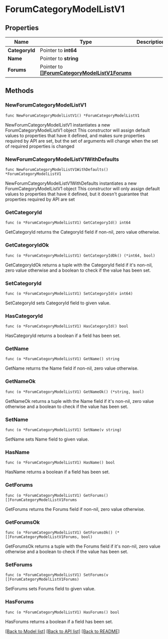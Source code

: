 # ForumCategoryModelListV1

## Properties

Name | Type | Description | Notes
------------ | ------------- | ------------- | -------------
**CategoryId** | Pointer to **int64** |  | [optional] 
**Name** | Pointer to **string** |  | [optional] 
**Forums** | Pointer to [**[]ForumCategoryModelListV1Forums**](ForumCategoryModelListV1Forums.md) |  | [optional] 

## Methods

### NewForumCategoryModelListV1

`func NewForumCategoryModelListV1() *ForumCategoryModelListV1`

NewForumCategoryModelListV1 instantiates a new ForumCategoryModelListV1 object
This constructor will assign default values to properties that have it defined,
and makes sure properties required by API are set, but the set of arguments
will change when the set of required properties is changed

### NewForumCategoryModelListV1WithDefaults

`func NewForumCategoryModelListV1WithDefaults() *ForumCategoryModelListV1`

NewForumCategoryModelListV1WithDefaults instantiates a new ForumCategoryModelListV1 object
This constructor will only assign default values to properties that have it defined,
but it doesn't guarantee that properties required by API are set

### GetCategoryId

`func (o *ForumCategoryModelListV1) GetCategoryId() int64`

GetCategoryId returns the CategoryId field if non-nil, zero value otherwise.

### GetCategoryIdOk

`func (o *ForumCategoryModelListV1) GetCategoryIdOk() (*int64, bool)`

GetCategoryIdOk returns a tuple with the CategoryId field if it's non-nil, zero value otherwise
and a boolean to check if the value has been set.

### SetCategoryId

`func (o *ForumCategoryModelListV1) SetCategoryId(v int64)`

SetCategoryId sets CategoryId field to given value.

### HasCategoryId

`func (o *ForumCategoryModelListV1) HasCategoryId() bool`

HasCategoryId returns a boolean if a field has been set.

### GetName

`func (o *ForumCategoryModelListV1) GetName() string`

GetName returns the Name field if non-nil, zero value otherwise.

### GetNameOk

`func (o *ForumCategoryModelListV1) GetNameOk() (*string, bool)`

GetNameOk returns a tuple with the Name field if it's non-nil, zero value otherwise
and a boolean to check if the value has been set.

### SetName

`func (o *ForumCategoryModelListV1) SetName(v string)`

SetName sets Name field to given value.

### HasName

`func (o *ForumCategoryModelListV1) HasName() bool`

HasName returns a boolean if a field has been set.

### GetForums

`func (o *ForumCategoryModelListV1) GetForums() []ForumCategoryModelListV1Forums`

GetForums returns the Forums field if non-nil, zero value otherwise.

### GetForumsOk

`func (o *ForumCategoryModelListV1) GetForumsOk() (*[]ForumCategoryModelListV1Forums, bool)`

GetForumsOk returns a tuple with the Forums field if it's non-nil, zero value otherwise
and a boolean to check if the value has been set.

### SetForums

`func (o *ForumCategoryModelListV1) SetForums(v []ForumCategoryModelListV1Forums)`

SetForums sets Forums field to given value.

### HasForums

`func (o *ForumCategoryModelListV1) HasForums() bool`

HasForums returns a boolean if a field has been set.


[[Back to Model list]](../README.md#documentation-for-models) [[Back to API list]](../README.md#documentation-for-api-endpoints) [[Back to README]](../README.md)


